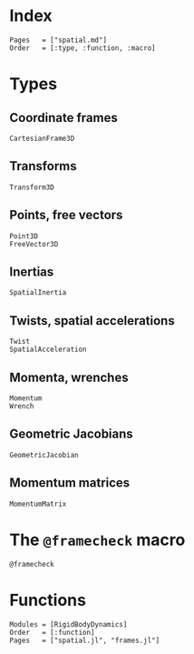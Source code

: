 # Index
```@index
Pages   = ["spatial.md"]
Order   = [:type, :function, :macro]
```

# Types

## Coordinate frames
```@docs
CartesianFrame3D
```

## Transforms
```@docs
Transform3D
```

## Points, free vectors
```@docs
Point3D
FreeVector3D
```

## Inertias
```@docs
SpatialInertia
```

## Twists, spatial accelerations
```@docs
Twist
SpatialAcceleration
```

## Momenta, wrenches
```@docs
Momentum
Wrench
```

## Geometric Jacobians
```@docs
GeometricJacobian
```

## Momentum matrices
```@docs
MomentumMatrix
```

# The `@framecheck` macro
```@docs
@framecheck
```

# Functions
```@autodocs
Modules = [RigidBodyDynamics]
Order   = [:function]
Pages   = ["spatial.jl", "frames.jl"]
```
